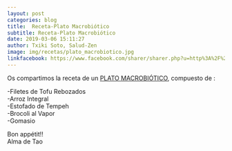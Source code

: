 ```yaml
---
layout: post
categories: blog
title:  Receta-Plato Macrobiótico
subtitle: Receta-Plato Macrobiótico
date: 2019-03-06 15:11:27
author: Txiki Soto, Salud-Zen
image: img/recetas/plato_macrobiotico.jpg
linkfacebook: https://www.facebook.com/sharer/sharer.php?u=http%3A%2F%2Fwww.salud-zen.com%2Fblog%2F2019%2F03%2F06%2Freceta-plato-macrobiotico.html&amp;src=sdkpreparse
---
```

Os compartimos la receta de un [PLATO MACROBIÓTICO][receta], compuesto de :

-Filetes de Tofu Rebozados  
-Arroz Integral  
-Estofado de Tempeh  
-Brocoli al Vapor  
-Gomasio  


Bon appétit!!  
Alma de Tao

[receta]: {{site.url}}{{site.baseurl}}/principal/2019/03/06/plato-macrobiotico.html
